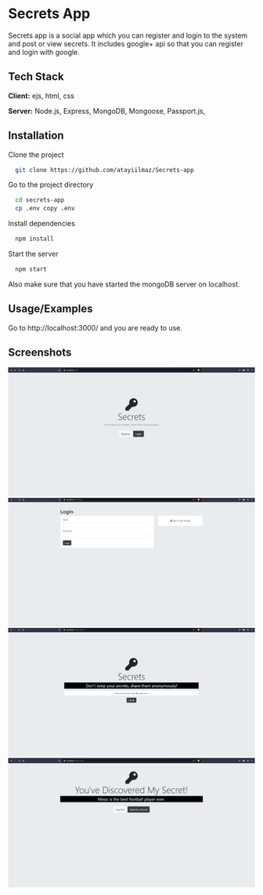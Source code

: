 
# Secrets App

Secrets app is a social app which you can register and login to the system and post or view secrets. It includes google+ api so that you can register and login with google.
## Tech Stack

**Client:** ejs, html, css

**Server:** Node.js, Express, MongoDB, Mongoose, Passport.js,


## Installation

Clone the project

```bash
  git clone https://github.com/atayiilmaz/Secrets-app
```

Go to the project directory

```bash
  cd secrets-app
  cp .env copy .env
```

Install dependencies

```bash
  npm install
```

Start the server

```bash
  npm start
```

Also make sure that you have started the mongoDB server on localhost.
## Usage/Examples

Go to http://localhost:3000/ and you are ready to use.
## Screenshots

![App Screenshot](https://github.com/atayiilmaz/Secrets-app/blob/main/public/img/Screenshot%202023-04-09%20145412.png)
![App Screenshot](https://github.com/atayiilmaz/Secrets-app/blob/main/public/img/Screenshot%202023-04-09%20145433.png)
![App Screenshot](https://github.com/atayiilmaz/Secrets-app/blob/main/public/img/Screenshot%202023-04-09%20145526.png)
![App Screenshot](https://github.com/atayiilmaz/Secrets-app/blob/main/public/img/Screenshot%202023-04-09%20145543.png)


